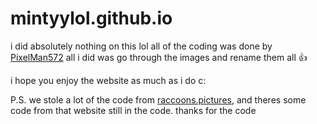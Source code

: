 # mintyylol.github.io

i did absolutely nothing on this lol
all of the coding was done by [PixelMan572](https://github.com/PixelMan572)
all i did was go through the images and rename them all 👍

i hope you enjoy the website as much as i do c:


P.S. we stole a lot of the code from [raccoons.pictures](https://raccoons.pictures), and theres some code from that website still in the code. thanks for the code 
